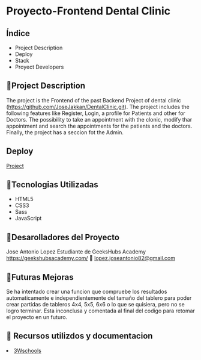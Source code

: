 # Proyecto-Frontend Dental Clinic

## Índice

<ul>

<li>Project Description</li>
<li>Deploy</li>
<li>Stack</li>
<li>Proyect Developers</li>

</ul>

## :blue_book:Project Description

The project is the Frontend of the past Backend Project of dental clinic (https://github.com/JoseJakkan/DentalClinic.git). The project includes the following features like Register, Login, a profile for Patients and other for Doctors. The possibility to take an appointment with the clonic, modify thar appointment and search the appointments for the patients and the doctors. Finally, the project has a seccion fot the Admin.

## Deploy

<div align:"center">
<a href="">Project</a>
</a>
</div>

## :wrench:Tecnologias Utilizadas

<ul>
<li>HTML5</li>
<li>CSS3</li>
<li>Sass</li>
<li>JavaScript</li>
</ul>

## :koala:Desarolladores del Proyecto

Jose Antonio Lopez
Estudiante de GeeksHubs Academy https://geekshubsacademy.com/
:e-mail: lopez.joseantonio82@gmail.com

## :construction:Futuras Mejoras

Se ha intentado crear una funcion que compruebe los resultados automaticamente e independientemente del tamaño del tablero para poder crear partidas de tableros 4x4, 5x5, 6x6 o lo que se quisiera, pero no se logro terminar.
Esta inconclusa y comentada al final del codigo para retomar el proyecto en un futuro.

## :blue_book: Recursos utilizdos y documentacion

<li><a target="_blank" href="https://www.w3schools.com/html/">3Wschools</a></li>
